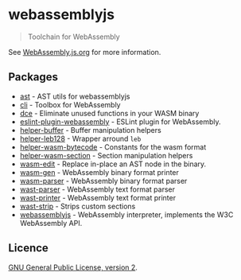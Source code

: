 # webassemblyjs

> Toolchain for WebAssembly

See [WebAssembly.js.org](https://webassembly.js.org) for more information.

## Packages

- [ast](https://github.com/xtuc/webassemblyjs/tree/master/packages/ast) - AST utils for webassemblyjs
- [cli](https://github.com/xtuc/webassemblyjs/tree/master/packages/cli) - Toolbox for WebAssembly
- [dce](https://github.com/xtuc/webassemblyjs/tree/master/packages/dce) - Eliminate unused functions in your WASM binary
- [eslint-plugin-webassembly](https://github.com/xtuc/webassemblyjs/tree/master/packages/eslint-plugin-webassembly) - ESLint plugin for WebAssembly.
- [helper-buffer](https://github.com/xtuc/webassemblyjs/tree/master/packages/helper-buffer) - Buffer manipulation helpers
- [helper-leb128](https://github.com/xtuc/webassemblyjs/tree/master/packages/helper-leb128) - Wrapper arround `leb`
- [helper-wasm-bytecode](https://github.com/xtuc/webassemblyjs/tree/master/packages/helper-wasm-bytecode) - Constants for the wasm format
- [helper-wasm-section](https://github.com/xtuc/webassemblyjs/tree/master/packages/helper-wasm-section) - Section manipulation helpers
- [wasm-edit](https://github.com/xtuc/webassemblyjs/tree/master/packages/wasm-edit) - Replace in-place an AST node in the binary.
- [wasm-gen](https://github.com/xtuc/webassemblyjs/tree/master/packages/wasm-gen) - WebAssembly binary format printer
- [wasm-parser](https://github.com/xtuc/webassemblyjs/tree/master/packages/wasm-parser) - WebAssembly binary format parser
- [wast-parser](https://github.com/xtuc/webassemblyjs/tree/master/packages/wast-parser) - WebAssembly text format parser
- [wast-printer](https://github.com/xtuc/webassemblyjs/tree/master/packages/wast-printer) - WebAssembly text format printer
- [wast-strip](https://github.com/xtuc/webassemblyjs/tree/master/packages/wast-strip) - Strips custom sections
- [webassemblyjs](https://github.com/xtuc/webassemblyjs/tree/master/packages/webassemblyjs) - WebAssembly interpreter, implements the W3C WebAssembly API.


## Licence

[GNU General Public License, version 2](https://www.gnu.org/licenses/old-licenses/gpl-2.0.en.html).
